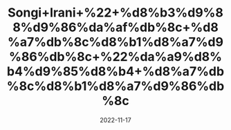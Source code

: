 ---
title: 'Songi+Irani+%22+%d8%b3%d9%88%d9%86%da%af%db%8c+%d8%a7%db%8c%d8%b1%d8%a7%d9%86%db%8c+%22%da%a9%d8%b4%d9%85%d8%b4+%d8%a7%db%8c%d8%b1%d8%a7%d9%86%db%8c'
date: '2022-11-17' 
metatag: '' 
inventory: '0' 
draft: false 
# meta description 
shortDescripton: 'Kishmish+Sundarkhani%22+It+controls+adverse+insulin+response+and+protects+eyes+from+damage.'
description: 'Dry+Fruit+%da%88%d8%b1%d8%a7%d8%a6%db%8c+%d9%81%d8%b1%d9%88%d8%aa'
longdescription: ''
tags: ''
brand: ''
subCategory: ''
sellCount: '0'
featured: True
# product Price
price: '200.0'
# Product Short Description
shortDescription: 'Kishmish+Sundarkhani%22+It+controls+adverse+insulin+response+and+protects+eyes+from+damage.'
productID: '04380F73-0139-ED11-9968-005056B3A416'
type: 'products'
category: 'Dry+Fruit+%da%88%d8%b1%d8%a7%d8%a6%db%8c+%d9%81%d8%b1%d9%88%d8%aa' 
thumnailproduct: 'https://eraconnect.blob.core.windows.net/product-images/aminsaddiquidawakhana/487b5d37-ad7f-4344-b42a-09e146b3eebb.webp' 
images:
  - image: 'https://eraconnect.blob.core.windows.net/product-images/aminsaddiquidawakhana/487b5d37-ad7f-4344-b42a-09e146b3eebb.webp'  
Variants:
---